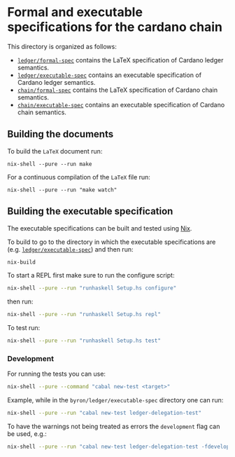 # Formal and executable specifications for the cardano chain

This directory is organized as follows:

- [`ledger/formal-spec`](ledger/formal-spec) contains the LaTeX specification of Cardano
  ledger semantics.
- [`ledger/executable-spec`](ledger/executable-spec) contains an executable specification of Cardano
  ledger semantics.
- [`chain/formal-spec`](chain/formal-spec) contains the LaTeX specification of Cardano
  chain semantics.
- [`chain/executable-spec`](chain/executable-spec) contains an executable specification of Cardano chain
  semantics.

## Building the documents

To build the `LaTeX` document run:

```shell
nix-shell --pure --run make
```

For a continuous compilation of the `LaTeX` file run:

```shell
nix-shell --pure --run "make watch"
```

## Building the executable specification

The executable specifications can be built and tested using
[Nix](https://nixos.org/nix/).

To build to go to the directory in which the executable specifications are
(e.g. [`ledger/executable-spec`](ledger/executable-spec)) and then run:

```sh
nix-build
```

To start a REPL first make sure to run the configure script:

```sh
nix-shell --pure --run "runhaskell Setup.hs configure"
```

then run:

```sh
nix-shell --pure --run "runhaskell Setup.hs repl"
```

To test run:

```sh
nix-shell --pure --run "runhaskell Setup.hs test"
```

### Development

For running the tests you can use:

```sh
nix-shell --pure --command "cabal new-test <target>"
```

Example, while in the `byron/ledger/executable-spec` directory one can run:

```sh
nix-shell --pure --run "cabal new-test ledger-delegation-test"
```

To have the warnings not being treated as errors the `development` flag can be
used, e.g.:

```sh
nix-shell --pure --run "cabal new-test ledger-delegation-test -fdevelopment"
```
